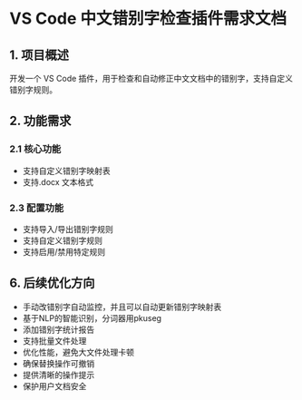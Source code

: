 # VS Code 中文错别字检查插件需求文档

## 1. 项目概述
开发一个 VS Code 插件，用于检查和自动修正中文文档中的错别字，支持自定义错别字规则。

## 2. 功能需求

### 2.1 核心功能
- 支持自定义错别字映射表
- 支持.docx 文本格式

### 2.3 配置功能
- 支持导入/导出错别字规则
- 支持自定义错别字规则
- 支持启用/禁用特定规则


## 6. 后续优化方向
- 手动改错别字自动监控，并且可以自动更新错别字映射表
- 基于NLP的智能识别，分词器用pkuseg
- 添加错别字统计报告
- 支持批量文件处理
- 优化性能，避免大文件处理卡顿
- 确保替换操作可撤销
- 提供清晰的操作提示
- 保护用户文档安全
